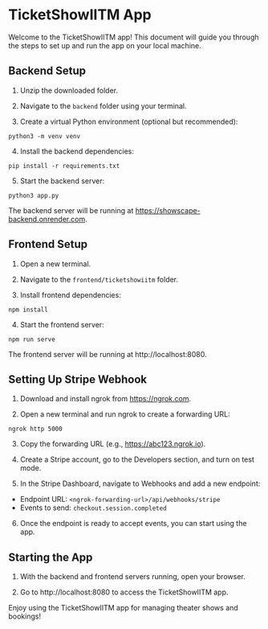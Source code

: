 # TicketShowIITM App

Welcome to the TicketShowIITM app! This document will guide you through the steps to set up and run the app on your local machine.

## Backend Setup

1. Unzip the downloaded folder.

2. Navigate to the `backend` folder using your terminal.

3. Create a virtual Python environment (optional but recommended):

```
python3 -m venv venv
```

4. Install the backend dependencies:

```
pip install -r requirements.txt
```

5. Start the backend server:

```
python3 app.py
```

The backend server will be running at https://showscape-backend.onrender.com.

## Frontend Setup

1. Open a new terminal.

2. Navigate to the `frontend/ticketshowiitm` folder.

3. Install frontend dependencies:

```
npm install
```

4. Start the frontend server:

```
npm run serve
```

The frontend server will be running at http://localhost:8080.

## Setting Up Stripe Webhook

1. Download and install ngrok from https://ngrok.com.

2. Open a new terminal and run ngrok to create a forwarding URL:

```
ngrok http 5000
```

3. Copy the forwarding URL (e.g., https://abc123.ngrok.io).

4. Create a Stripe account, go to the Developers section, and turn on test mode.

5. In the Stripe Dashboard, navigate to Webhooks and add a new endpoint:

- Endpoint URL: `<ngrok-forwarding-url>/api/webhooks/stripe`
- Events to send: `checkout.session.completed`

6. Once the endpoint is ready to accept events, you can start using the app.

## Starting the App

1. With the backend and frontend servers running, open your browser.

2. Go to http://localhost:8080 to access the TicketShowIITM app.

Enjoy using the TicketShowIITM app for managing theater shows and bookings!
